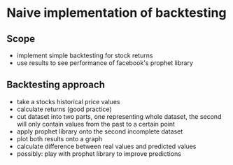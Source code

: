 # Naive implementation of backtesting

## Scope

- implement simple backtesting for stock returns
- use results to see performance of facebook's prophet library

## Backtesting approach
- take a stocks historical price values
- calculate returns (good practice)
- cut dataset into two parts, one representing whole dataset, the second will only contain values from the past to a certain point
- apply prophet library onto the second incomplete dataset
- plot both results onto a graph
- calculate difference between real values and predicted values
- possibly: play with prophet library to improve predictions 
